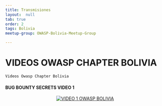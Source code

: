 ```yaml
---
title: Transmisiones
layout:  null
tab: true
order: 2
tags: Bolivia
meetup-group: OWASP-Bolivia-Meetup-Group

---
```

# VIDEOS OWASP CHAPTER BOLIVIA

```
Videos Owasp Chapter Bolivia
```

#### BUG BOUNTY SECRETS VIDEO 1

<div align="center">
  <a href="https://www.youtube.com/watch?v=DIO3WycanCg"><img src="/www-chapter-bolivia/assets/images/video1.png" alt="VIDEO 1 OWASP BOLIVIA"></a>
</div>


<style>
img[alt="FOTO1"] { 
  max-width:  400px; 
  display: block;
}
.tabla2{
    font-size:13px;
}
.tabla1{
    font-size:13px;
}
</style> 